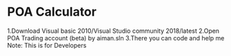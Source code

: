# POA Calculator
1.Download Visual basic 2010/Visual Studio community 2018/latest
2.Open POA Trading account (beta) by aiman.sln
3.There you can code and help me
Note: This is for Developers
